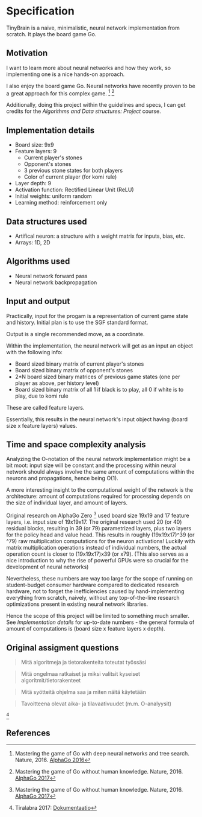 # Specification

TinyBrain is a naive, minimalistic, neural network implementation from scratch. It plays the board game Go.

## Motivation

I want to learn more about neural networks and how they work, so implementing one is a nice hands-on approach.

I also enjoy the board game Go. Neural networks have recently proven to be a great approach for this complex game. [^1] [^2]

Additionally, doing this project within the guidelines and specs, I can get credits for the *Algorithms and Data structures: Project* course.

## Implementation details

- Board size: 9x9
- Feature layers: 9
    - Current player's stones
    - Opponent's stones
    - 3 previous stone states for both players
    - Color of current player (for komi rule)
- Layer depth: 9
- Activation function: Rectified Linear Unit (ReLU)
- Initial weights: uniform random
- Learning method: reinforcement only

## Data structures used

- Artifical neuron: a structure with a weight matrix for inputs, bias, etc. 
- Arrays: 1D, 2D

## Algorithms used

- Neural network forward pass
- Neural network backpropagation

## Input and output

Practically, input for the progam is a representation of current game state and history. Initial plan is to use the SGF standard format.

Output is a single recommended move, as a coordinate.

Within the implementation, the neural network will get as an input an object with the following info:

- Board sized binary matrix of current player's stones
- Board sized binary matrix of opponent's stones
- 2*N board sized binary matrices of previous game states (one per player as above, per history level)
- Board sized binary matrix of all 1 if black is to play, all 0 if white is to play, due to komi rule

These are called feature layers.

Essentially, this results in the neural network's input object having (board size x feature layers) values.

## Time and space complexity analysis

Analyzing the O-notation of the neural network implementation might be a bit moot: input size will be constant and the processing within neural network should always involve the same amount of computations within the neurons and propagations, hence being O(1).

A more interesting insight to the computational weight of the network is the architecture: amount of computations required for processing depends on the size of individual layer, and amount of layers.

Original research on AlphaGo Zero [^2] used board size 19x19 and 17 feature layers, i.e. input size of 19x19x17. The original research used 20 (or 40) residual blocks, resulting in 39 (or 79) parametrized layers, plus two layers for the policy head and value head. This results in roughly (19x19x17)^39 (or ^79) raw multiplication computations for the neuron activations! Luckily with matrix multiplication operations instead of individual numbers, the actual operation count is closer to (19x19x17)x39 (or x79). (This also serves as a nice introduction to why the rise of powerful GPUs were so crucial for the development of neural networks)

Nevertheless, these numbers are way too large for the scope of running on student-budget consumer hardware compared to dedicated research hardware, not to forget the inefficiencies caused by hand-implementing everything from scratch, naively, without any top-of-the-line research optimizations present in existing neural network libraries.

Hence the scope of this project will be limited to something much smaller. See *Implementation details* for up-to-date numbers - the general formula of amount of computations is (board size x feature layers x depth).

## Original assigment questions

> Mitä algoritmeja ja tietorakenteita toteutat työssäsi

> Mitä ongelmaa ratkaiset ja miksi valitsit kyseiset algoritmit/tietorakenteet

> Mitä syötteitä ohjelma saa ja miten näitä käytetään

> Tavoitteena olevat aika- ja tilavaativuudet (m.m. O-analyysit)

[^3]

## References

[^1]: Mastering the game of Go with deep neural networks and tree search. Nature, 2016. [AlphaGo 2016](http://nature.com/articles/doi:10.1038/nature16961)

[^2]: Mastering the game of Go without human knowledge. Nature, 2016. [AlphaGo 2017](http://nature.com/articles/doi:10.1038/nature24270)

[^3]: Tiralabra 2017: [Dokumentaatio](https://github.com/TiraLabra/2017-syksy-periodi-2/wiki/Dokumentaatio)